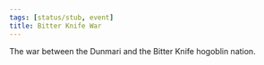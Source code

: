```yaml
---
tags: [status/stub, event]
title: Bitter Knife War
---
```



The war between the Dunmari and the Bitter Knife hogoblin nation. 